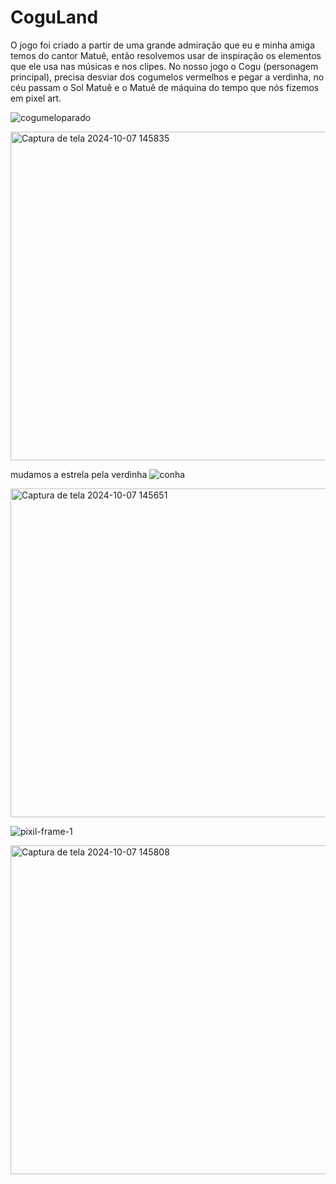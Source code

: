 # CoguLand
O jogo foi criado a partir de uma grande admiração que eu e minha amiga temos do cantor Matuê, então resolvemos usar de inspiração os elementos que ele usa nas músicas e nos clipes. No nosso jogo o Cogu (personagem principal), precisa desviar dos cogumelos vermelhos e pegar a verdinha, no céu passam o Sol Matuê e o Matuê de máquina do tempo que nós fizemos em pixel art. 

![cogumeloparado](https://github.com/user-attachments/assets/41015d72-0fdd-48c0-b1fd-5f9304f9dcd4)

<img width="526" alt="Captura de tela 2024-10-07 145835" src="https://github.com/user-attachments/assets/efab91fe-8ef4-434e-89ae-50b8f63444d1">

mudamos a estrela pela verdinha
![conha](https://github.com/user-attachments/assets/01824689-bae2-4eac-8619-6c32fd463584)

<img width="526" alt="Captura de tela 2024-10-07 145651" src="https://github.com/user-attachments/assets/818916cb-51da-44cc-b0aa-1d939d353852">

![pixil-frame-1](https://github.com/user-attachments/assets/c93140bc-4f3f-441e-b9b8-935828811a9d)

<img width="526" alt="Captura de tela 2024-10-07 145808" src="https://github.com/user-attachments/assets/e0fe0052-9b0b-4b85-a45e-a4e9ba25f210">
